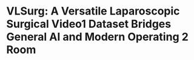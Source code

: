 # VLSurg: A Versatile Laparoscopic Surgical Video1 Dataset Bridges General AI and Modern Operating 2 Room

